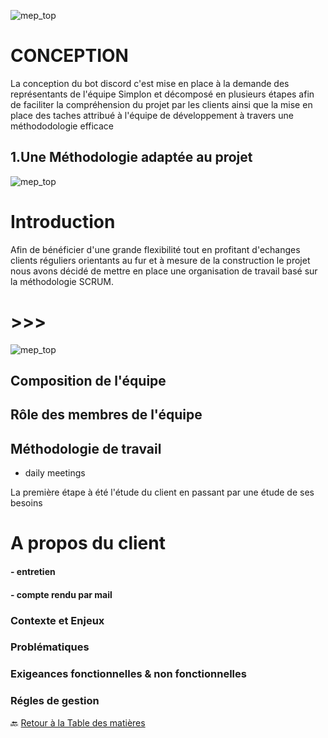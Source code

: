 ![mep_top](/dossier-projet/assets/mep/testiti.png)

# CONCEPTION

La conception du bot discord c'est mise en place
à la demande des représentants de l'équipe Simplon
et décomposé en plusieurs étapes afin de faciliter
la compréhension du projet par les clients ainsi
que la mise en place des taches attribué à
l'équipe de développement à travers une méthododologie
efficace

## 1.Une Méthodologie adaptée au projet

![mep_top](/dossier-projet/assets/mep/testiti.png)

# Introduction

Afin de bénéficier d'une grande flexibilité tout
en profitant d'echanges clients
réguliers orientants au fur et à mesure de la construction
le projet nous avons décidé de mettre en place
une organisation de travail basé sur la méthodologie SCRUM.

<!-- explication construite de la manière suivante  -->

# >>>

![mep_top](/dossier-projet/assets/mep/testiti.png)

## Composition de l'équipe

## Rôle des membres de l'équipe

## Méthodologie de travail

- daily meetings

La première étape à été l'étude du client en passant par une étude de ses besoins

# A propos du client

#### - entretien

#### - compte rendu par mail

### Contexte et Enjeux

### Problématiques

### Exigeances fonctionnelles & non fonctionnelles

### Régles de gestion

🔙 [Retour à la Table des matières](../README.md)
